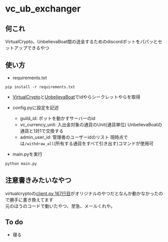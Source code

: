 # vc_ub_exchanger

## 何これ
VirtualCrypto、UnbelievaBoat間の送金するためのdiscordボットをパパッとセットアップできるやつ

## 使い方
- requirements.txt
```
pip install -r requirements.txt
```

- [VirtualCrypto](https://vcrypto.sumidora.com/me)と[UnbelievaBoat](https://unbelievaboat.com/applications)でidやらシークレットやらを取得

- config.pyに設定を記述
  - guild_id: ボットを動かすサーバーのid
  - vc_currency_unit: 入出金対象の通貨のUnit(通貨単位) UnbelievaBoatの通貨と1対1で交換する
  - admin_user_id: 管理者のユーザーidのリスト 現時点では`/withdraw_all`(所有する通貨をすべて引き出す)コマンドが使用可

- main.pyを実行
```
python main.py
```

## 注意書きみたいなやつ
virtualcryptoの[client.py 167行目](https://github.com/h4ribote/vc_ub_exchanger/blob/main/virtualcrypto/client.py#L167)がオリジナルのやつだとなんか動かなかったので勝手に書き換えてます  
元のほうのコードで動いたやつ、至急、メールくれや。  

## To do
- 寝る
